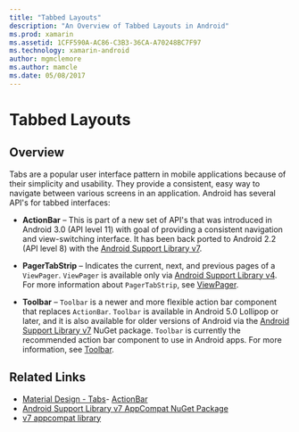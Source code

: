 ```yaml
---
title: "Tabbed Layouts"
description: "An Overview of Tabbed Layouts in Android"
ms.prod: xamarin
ms.assetid: 1CFF590A-AC86-C3B3-36CA-A70248BC7F97
ms.technology: xamarin-android
author: mgmclemore
ms.author: mamcle
ms.date: 05/08/2017
---
```


# Tabbed Layouts


## Overview

Tabs are a popular user interface pattern in mobile applications 
because of their simplicity and usability. They provide a consistent, 
easy way to navigate between various screens in an application. Android 
has several API's for tabbed interfaces: 

-   **ActionBar** &ndash; This is part of a new set of API's that was 
    introduced in Android 3.0 (API level 11) with goal of providing a 
    consistent navigation and view-switching interface. It has been 
    back ported to Android 2.2 (API level 8) with the 
    [Android Support Library v7](https://www.nuget.org/packages/Xamarin.Android.Support.v7.AppCompat/). 

-   **PagerTabStrip** &ndash; Indicates the current, next, and previous pages 
    of a `ViewPager`. `ViewPager` is available only via 
    [Android Support Library v4](https://www.nuget.org/packages/Xamarin.Android.Support.v4/).
     For more information about `PagerTabStrip`, see 
    [ViewPager](~/android/user-interface/controls/view-pager/index.md).

-   **Toolbar** &ndash; `Toolbar` is a newer and more flexible action 
    bar component that replaces `ActionBar`. `Toolbar` is available in
    Android 5.0 Lollipop or later, and it is also available for older versions of Android via the 
    [Android Support Library v7](https://www.nuget.org/packages/Xamarin.Android.Support.v7.AppCompat/) NuGet package. 
    `Toolbar` is currently the recommended action bar component to use in Android apps.
    For more information, see [Toolbar](~/android/user-interface/controls/tool-bar/index.md). 



## Related Links

- [Material Design - Tabs](https://material.io/guidelines/components/tabs.html)- [ActionBar](http://developer.android.com/guide/topics/ui/actionbar.html)
- [Android Support Library v7 AppCompat NuGet Package](https://www.nuget.org/packages/Xamarin.Android.Support.v7.AppCompat/)
- [v7 appcompat library](http://developer.android.com/tools/support-library/features.html#v7-appcompat)
